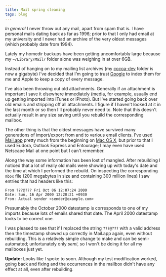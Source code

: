 ```yaml
---
title: Mail spring cleaning
tags: blog
---
```


_In general_ I never throw out any mail, apart from spam that is. I have personal mails dating back as far as 1996; prior to that I only had email at my university and I never had an archive of the very oldest messages (which probably date from 1994).

Lately my homedir backups have been getting uncomfortably large because my `~/Library/Mail/` folder alone was weighing in at over 6GB.

Instead of hanging on to my mailing list archives (my [cocoa-dev](http://lists.apple.com/mailman/listinfo/cocoa-dev) folder is now a gigabyte) I've decided that I'm going to trust [Google](http://www.wincent.com/knowledge-base/Google) to index them for me and Apple to keep a copy of every message.

I've also been throwing out old attachments. Generally if an attachment is important I save it elsewhere immediately (media, for example, usually end up getting imported into iTunes or iPhoto). But I've started going back over old emails and stripping off all attachments. I figure if I haven't looked at it in the last month or so then I'll probably never need to. Note that this doesn't actually result in any size saving until you rebuild the corresponding mailbox.

The other thing is that the oldest messages have survived many generations of import/export from and to various email clients. I've used [Mail.app](http://www.wincent.com/knowledge-base/Mail.app) pretty much from the beginning on [Mac OS X](http://www.wincent.com/knowledge-base/Mac%20OS%20X), but prior to that I used Eudora, Outlook Express and Entourage; I may even have used Netscape Mail at one point but I can't remember.

Along the way some information has been lost of mangled. After rebuilding I noticed that a lot of really old mails were showing up with today's date and the time at which I performed the rebuild. On inspecting the corresponding `mbox` file (200 megabytes in size and containing 300 million lines) I saw entries that had headers like this:

    From ???@??? Fri Oct 06 12:07:24 2000
    Date: Sun, 16 Apr 2000 12:20:21 +0930
    From: Actual sender <sender@example.com>

Presumably the October 2000 datestamp is corresponds to one of my imports because lots of emails shared that date. The April 2000 datestamp looks to be correct one.

I was pleased to see that if I replaced the string `???@???` with a valid address then the timestamp showed up correctly in Mail.app again, even without rebuilding. This is a relatively simple change to make and can be semi-automated; unfortunately only _semi_, so I won't be doing it for all my mailboxes just yet.

**Update:** Looks like I spoke to soon. Although my test modification worked, going back and fixing and the occurrences in the mailbox didn't have any effect at all, even after rebuilding.
